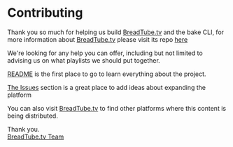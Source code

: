 # Contributing

Thank you so much for helping us build [BreadTube.tv](https://BreadTube.tv) and the bake CLI, for more information about [BreadTube.tv](https://BreadTube.tv) please visit its repo [here](https://github.com/breadtubetv/breadtubetv)

We're looking for any help you can offer, including but not limited to advising us on what playlists we should put together.

[README](https://github.com/breadtubetv/bake/#bake) is the first place to go to learn everything about the project.

[The Issues](https://github.com/breadtubetv/bake/issues) section is a great place to add ideas about expanding the platform

You can also visit [BreadTube.tv](https://breadtube.tv) to find other platforms where this content is being distributed.

Thank you.   
[BreadTube.tv Team](https://github.com/orgs/breadtubetv/people)
